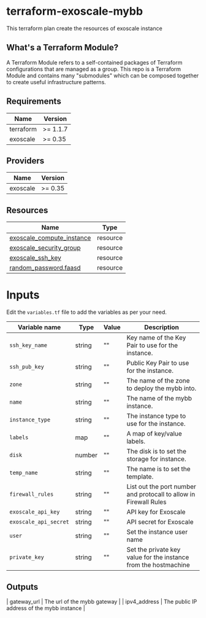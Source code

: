 # terraform-exoscale-mybb

This terraform plan create the resources of exoscale instance

## What's a Terraform Module?

A Terraform Module refers to a self-contained packages of Terraform configurations that are managed as a group. This repo
is a Terraform Module and contains many "submodules" which can be composed together to create useful infrastructure patterns.

## Requirements

| Name | Version |
|------|---------|
| terraform | >= 1.1.7 |
| exoscale | >= 0.35 |

## Providers

| Name | Version |
|------|---------|
| exoscale | >= 0.35 |

## Resources

| Name | Type |
|------|------|
| [exoscale_compute_instance](https://registry.terraform.io/providers/exoscale/exoscale/latest/docs/resources/compute_instance) | resource |
| [exoscale_security_group](https://registry.terraform.io/providers/exoscale/exoscale/latest/docs/resources/security_group) | resource |
| [exoscale_ssh_key](https://registry.terraform.io/providers/exoscale/exoscale/latest/docs/resources/ssh_key) | resource |
| [random_password.faasd](https://registry.terraform.io/providers/hashicorp/random/latest/docs/resources/password) | resource |

# Inputs

Edit the `variables.tf` file to add the variables as per your need.

| Variable name | Type  | Value | Description |
| ------------- | ----- | ------| ----------- |
| `ssh_key_name` | string | "" | Key name of the Key Pair to use for the instance.  |
| `ssh_pub_key` | string | "" | Public Key Pair to use for the instance. |
| `zone` | string | "" | The name of the zone to deploy the mybb into. |
| `name` | string | "" | The name of the mybb instance. |
| `instance_type` | string | "" | The instance type to use for the instance. |
| `labels` | map | "" | A map of key/value labels. |
| `disk` | number | "" |The disk is to set the storage for instance. |
| `temp_name` | string | "" | The name is to set the template. |
| `firewall_rules` | string | "" | List out the port number and protocall to allow in Firewall Rules |
| `exoscale_api_key` | string | "" | API key for Exoscale |
| `exoscale_api_secret` | string | "" | API secret for Exoscale |
| `user` | string | "" | Set the instance user name |
| `private_key` | string | "" | Set the private key value for the instance from the hostmachine |

## Outputs

| gateway\_url | The url of the mybb gateway |
| ipv4\_address | The public IP address of the mybb instance |